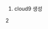 1. cloud9 생성

2
<!--stackedit_data:
eyJoaXN0b3J5IjpbLTEyMjE4NDI1ODUsLTEwMTI1ODk3MzMsLT
IwODg3NDY2MTJdfQ==
-->
